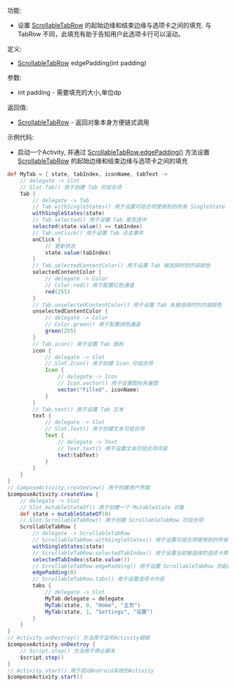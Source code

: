 功能:

+ 设置 [ScrollableTabRow](/API/UI/Compose/Widget/ScrollableTabRow/README.md) 的起始边缘和结束边缘与选项卡之间的填充. 与 TabRow
  不同，此填充有助于告知用户此选项卡行可以滚动。

定义:

+ [ScrollableTabRow](/API/UI/Compose/Widget/ScrollableTabRow/README.md) edgePadding(int padding)

参数:

+ int padding - 需要填充的大小,单位dp

返回值:

+ [ScrollableTabRow](/API/UI/Compose/Widget/ScrollableTabRow/README.md) - 返回对象本身方便链式调用

示例代码:

+ 启动一个Activity,
  并通过 [ScrollableTabRow.edgePadding()](/API/UI/Compose/Widget/ScrollableTabRow/README.md?id=edgePadding)
  方法设置 [ScrollableTabRow](/API/UI/Compose/Widget/ScrollableTabRow/README.md) 的起始边缘和结束边缘与选项卡之间的填充

```groovy
def MyTab = { state, tabIndex, iconName, tabText ->
    // delegate -> Slot
    // Slot.Tab() 用于创建 Tab 可组合项
    Tab {
        // delegate -> Tab
        // Tab.withSingleStates() 用于设置可组合项使用到的所有 SingleState
        withSingleStates(state)
        // Tab.selected() 用于设置 Tab 是否选中
        selected(state.value() == tabIndex)
        // Tab.onClick() 用于设置 Tab 点击事件
        onClick {
            // 更新状态
            state.value(tabIndex)
        }
        // Tab.selectedContentColor() 用于设置 Tab 被选择时的内容颜色
        selectedContentColor {
            // delegate -> Color
            // Color.red() 用于配置红色通道
            red(255)
        }
        // Tab.unselectedContentColor() 用于设置 Tab 未被选择时的内容颜色
        unselectedContentColor {
            // delegate -> Color
            // Color.green() 用于配置绿色通道
            green(255)
        }
        // Tab.icon() 用于设置 Tab 图标
        icon {
            // delegate -> Slot
            // Slot.Icon() 用于创建 Icon 可组合项
            Icon {
                // delegate -> Icon
                // Icon.vector() 用于设置图标矢量图
                vector("Filled", iconName)
            }
        }
        // Tab.text() 用于设置 Tab 文本
        text {
            // delegate -> Slot
            // Slot.Text() 用于创建文本可组合项
            Text {
                // delegate -> Text
                // Text.text() 用于设置文本可组合项内容
                text(tabText)
            }
        }
    }
}
// ComposeActivity.createView() 用于创建用户界面
$composeActivity.createView {
    // delegate -> Slot
    // Slot.mutableStateOf() 用于创建一个 MutableState 对象
    def state = mutableStateOf(0)
    // Slot.ScrollableTabRow() 用于创建 ScrollableTabRow 可组合项
    ScrollableTabRow {
        // delegate -> ScrollableTabRow
        // ScrollableTabRow.withSingleStates() 用于设置可组合项使用到的所有 SingleState
        withSingleStates(state)
        // ScrollableTabRow.selectedTabIndex() 用于设置当前被选择的选项卡索引
        selectedTabIndex(state.value())
        // ScrollableTabRow.edgePadding() 用于设置 ScrollableTabRow 的起始边缘和结束边缘与选项卡之间的填充
        edgePadding(0)
        // ScrollableTabRow.tabs() 用于设置选项卡内容
        tabs {
            // delegate -> Slot
            MyTab.delegate = delegate
            MyTab(state, 0, "Home", "主页")
            MyTab(state, 1, "Settings", "设置")
        }
    }
}
// Activity.onDestroy() 方法用于监听Activity销毁
$composeActivity.onDestroy {
    // Script.stop() 方法用于停止脚本
    $script.stop()
}
// Activity.start() 用于启动Android系统的Activity
$composeActivity.start()
```
